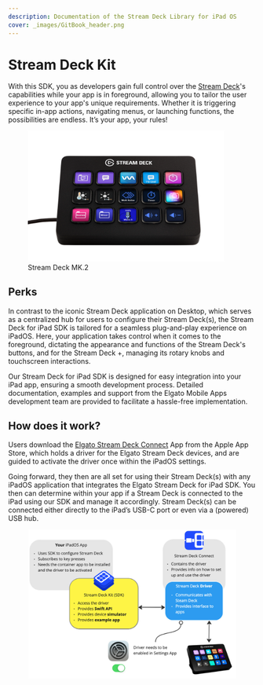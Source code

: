 ```yaml
---
description: Documentation of the Stream Deck Library for iPad OS
cover: _images/GitBook_header.png
---
```


# Stream Deck Kit

With this SDK, you as developers gain full control over the [Stream Deck](https://www.elgato.com/stream-deck)'s capabilities while your app is in foreground, allowing you to tailor the user experience to your app's unique requirements. Whether it is triggering specific in-app actions, navigating menus, or launching functions, the possibilities are endless. It’s your app, your rules!

<figure>
    <img alt="Stream Deck MK.2" src="_images/StreamDeckMK.s.webp"  width="400">
    <figcaption>Stream Deck MK.2</figcaption>
</figure>

## Perks

In contrast to the iconic Stream Deck application on Desktop, which serves as a centralized hub for users to configure their Stream Deck(s), the Stream Deck for iPad SDK is tailored for a seamless plug-and-play experience on iPadOS. Here, your application takes control when it comes to the foreground, dictating the appearance and functions of the Stream Deck's buttons, and for the Stream Deck +, managing its rotary knobs and touchscreen interactions.

Our Stream Deck for iPad SDK is designed for easy integration into your iPad app, ensuring a smooth development process. Detailed documentation, examples and support from the Elgato Mobile Apps development team are provided to facilitate a hassle-free implementation.

## How does it work?

Users download the [Elgato Stream Deck Connect](https://itunes.apple.com/de/app/elgato-stream-deck-connect/id6474433828) App from the Apple App Store, which holds a driver for the Elgato Stream Deck devices, and are guided to activate the driver once within the iPadOS settings.

Going forward, they then are all set for using their Stream Deck(s) with any iPadOS application that integrates the Elgato Stream Deck for iPad SDK. You then can determine within your app if a Stream Deck is connected to the iPad using our SDK and manage it accordingly. Stream Deck(s) can be connected either directly to the iPad’s USB-C port or even via a (powered) USB hub.

<figure>
    <img alt="Schematic depiction if how StreamDeckKit works with Stream Deck Connect and the driver." src="_images/StreamDeckKit_workflow.jpg" width="700">
    <figcaption></figcaption>
</figure>